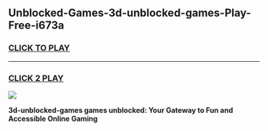
## Unblocked-Games-3d-unblocked-games-Play-Free-i673a
<h3>
<a href="https://premium76.site?title=3d-unblocked-games&ref=22A">CLICK TO PLAY</a></h3>
<hr>

<h3>
<a href="https://premium76.site?title=3d-unblocked-games&ref=22A">CLICK 2 PLAY</a>
  
</h3>

<a href="https://premium76.site?title=3d-unblocked-games&ref=22A"><img src="https://clearcache.store/games.png"></a>


**3d-unblocked-games games unblocked: Your Gateway to Fun and Accessible Online Gaming**
